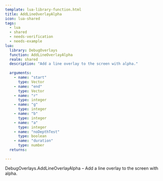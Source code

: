 ```yaml
---
template: lua-library-function.html
title: AddLineOverlayAlpha
icon: lua-shared
tags:
  - lua
  - shared
  - needs-verification
  - needs-example
lua:
  library: DebugOverlays
  function: AddLineOverlayAlpha
  realm: shared
  description: "Add a line overlay to the screen with alpha."
  
  arguments:
    - name: "start"
      type: Vector
    - name: "end"
      type: Vector
    - name: "r"
      type: integer
    - name: "g"
      type: integer
    - name: "b"
      type: integer
    - name: "a"
      type: integer
    - name: "noDepthTest"
      type: boolean
    - name: "duration"
      type: number
  returns:
    
---
```


<div class="lua__search__keywords">
DebugOverlays.AddLineOverlayAlpha &#x2013; Add a line overlay to the screen with alpha.
</div>
